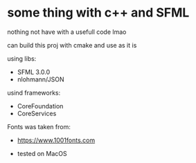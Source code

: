 # some thing with c++ and SFML
nothing not have with a usefull code 
lmao

can build this proj with cmake
and use as it is

using libs:
- SFML 3.0.0
- nlohmann/JSON

usind frameworks:
- CoreFoundation
- CoreServices

Fonts was taken from:
- https://www.1001fonts.com

- tested on MacOS

```
